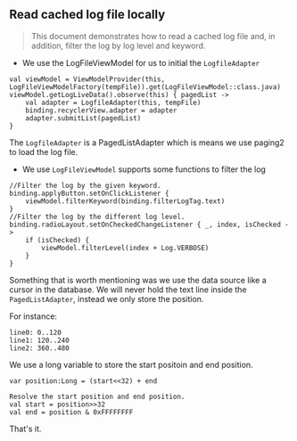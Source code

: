## Read cached log file locally

> This document demonstrates how to read a cached log file and, in addition, filter the log by log level and keyword.

* We use the LogFileViewModel for us to initial the `LogfileAdapter`
```
val viewModel = ViewModelProvider(this, LogFileViewModelFactory(tempFile)).get(LogFileViewModel::class.java)
viewModel.getLogLiveData().observe(this) { pagedList ->
    val adapter = LogfileAdapter(this, tempFile)
    binding.recyclerView.adapter = adapter
    adapter.submitList(pagedList)
}
```

The `LogfileAdapter` is a PagedListAdapter which is means we use paging2 to load the log file.

* We use `LogFileViewModel` supports some functions to filter the log

```
//Filter the log by the given keyword.
binding.applyButton.setOnClickListener {
    viewModel.filterKeyword(binding.filterLogTag.text)
}
//Filter the log by the different log level.
binding.radioLayout.setOnCheckedChangeListener { _, index, isChecked ->
    if (isChecked) {
        viewModel.filterLevel(index + Log.VERBOSE)
    }
}
```


Something that is worth mentioning was we use the data source like a cursor in the database. 
We will never hold the text line inside the `PagedListAdapter`, instead we only store the position.

For instance:

```
line0: 0..120
line1: 120..240
line2: 360..480
```
We use a long variable to store the start positoin and end position.

```
var position:Long = (start<<32) + end

Resolve the start position and end position.
val start = position>>32
val end = position & 0xFFFFFFFF
```

That's it.